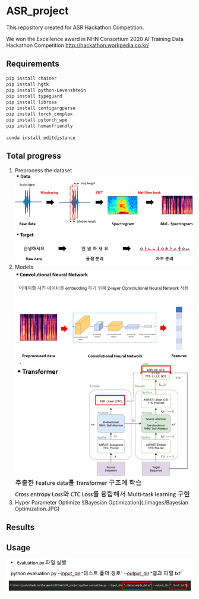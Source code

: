 # ASR_project
This repository created for ASR Hackathon Competition. 

We won the Excellence award in NHN Consortium 2020 AI Training Data Hackathon Competition
http://hackathon.workpedia.co.kr/

## Requirements
```
pip install chainer
pip install hgtk
pip install python-Levenshtein
pip install typeguard
pip install librosa
pip install configargparse
pip install torch_complex
pip install pytorch_wpe
pip install humanfriendly

conda install editdistance
```

## Total progress

1) Preprocess the dataset
![Preprocess](./images/preprocess.JPG)
2) Models
![Convolutional Neural Network](./images/CNN.JPG)
![Transformers](./images/Transformers.JPG)
3) Hyper Parameter Optimize
![Bayesian Optimization](./images/Bayesian Optimization.JPG)
## Results

## Usage
![Usage](./images/usage.JPG)
